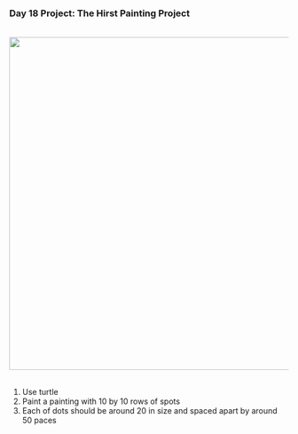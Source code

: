 ### Day 18 Project: The Hirst Painting Project

<br>

<div align = center>
    <img src = "P18.gif" width = 600>  
</div>

<br>

1. Use turtle
2. Paint a painting with 10 by 10 rows of spots
3. Each of dots should be around 20 in size and spaced apart by around 50 paces

<br>

